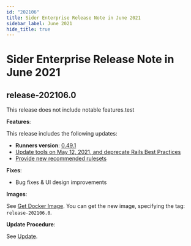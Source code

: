 ```yaml
---
id: "202106"
title: Sider Enterprise Release Note in June 2021
sidebar_label: June 2021
hide_title: true
---
```


# Sider Enterprise Release Note in June 2021

## release-202106.0

This release does not include notable features.test

**Features**:

This release includes the following updates:

- **Runners version**: [0.49.1](https://github.com/sider/runners/releases/tag/0.49.1)
- [Update tools on May 12, 2021, and deprecate Rails Best Practices](../../news/2021.md#update-tools-on-may-12-2021-and-deprecate-rails-best-practices)
- [Provide new recommended rulesets](../../news/2021.md#provide-new-recommended-rulesets)

**Fixes**:

- Bug fixes & UI design improvements

**Images**:

See [Get Docker Image](../installation.md#get-docker-image). You can get the new image, specifying the tag: `release-202106.0`.

**Update Procedure**:

See [Update](../updating.md).
